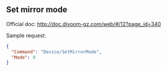 ## Set mirror mode

Official doc: <http://doc.divoom-gz.com/web/#/12?page_id=340>

Sample request:

```json
{
  "Command": "Device/SetMirrorMode",
  "Mode": 0
}
```